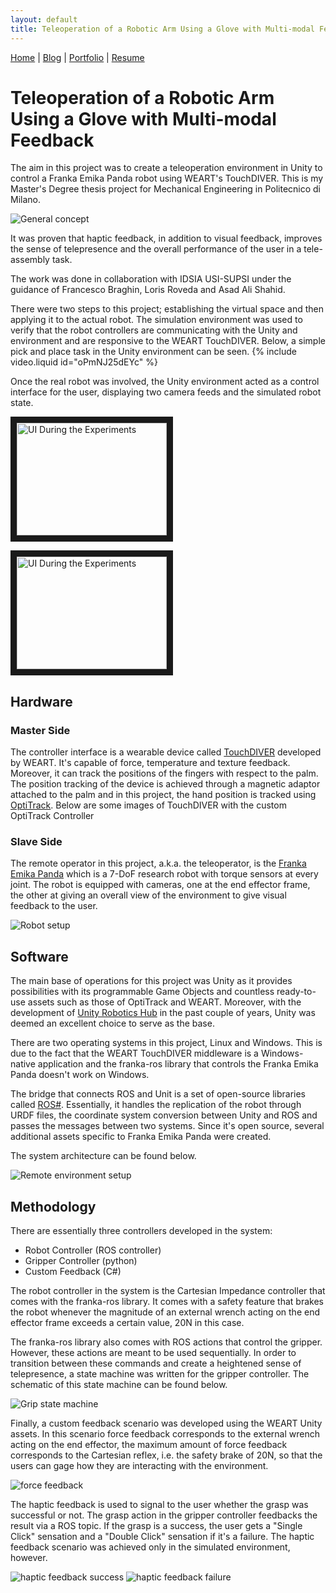 ```yaml
---
layout: default
title: Teleoperation of a Robotic Arm Using a Glove with Multi-modal Feedback
---
```


[Home](/) | [Blog](/blog) | [Portfolio](/portfolio) | [Resume](/resume)

# Teleoperation of a Robotic Arm Using a Glove with Multi-modal Feedback

The aim in this project was to create a teleoperation environment in Unity to control a Franka Emika Panda robot using WEART's TouchDIVER. This is my Master's Degree thesis project for Mechanical Engineering in Politecnico di Milano.

![General concept](https://i.imgur.com/Fv5AHpw.jpg)

It was proven that haptic feedback, in addition to visual feedback, improves the sense of telepresence and the overall performance of the user in a tele-assembly task.

The work was done in collaboration with IDSIA USI-SUPSI under the guidance of Francesco Braghin, Loris Roveda and Asad Ali Shahid.

There were two steps to this project; establishing the virtual space and then applying it to the actual robot.
The simulation environment was used to verify that the robot controllers are communicating with the Unity and environment and are responsive to the WEART TouchDIVER. Below, a simple pick and place task in the Unity environment can be seen.
{% include video.liquid id="oPmNJ25dEYc" %}

Once the real robot was involved, the Unity environment acted as a control interface for the user, displaying two camera feeds and the simulated robot state.

<a href="http://www.youtube.com/watch?feature=player_embedded&v=hsfufMpFk60
" target="_blank"><img src="http://img.youtube.com/vi/hsfufMpFk60/0.jpg" 
alt="UI During the Experiments" width="240" height="180" border="10" /></a>

<a href="http://www.youtube.com/watch?feature=player_embedded&v=GUH9oQvIqe0
" target="_blank"><img src="http://img.youtube.com/vi/GUH9oQvIqe0/0.jpg" 
alt="UI During the Experiments" width="240" height="180" border="10" /></a>

## Hardware

### Master Side

The controller interface is a wearable device called [TouchDIVER](https://www.weart.it) developed by WEART. It's capable of force, temperature and texture feedback. Moreover, it can track the positions of the fingers with respect to the palm. The position tracking of the device is achieved through a magnetic adaptor attached to the palm and in this project, the hand position is tracked using [OptiTrack](https://optitrack.com/). Below are some images of TouchDIVER with the custom OptiTrack Controller

<!-- {% include figure.liquid path="https://i.imgur.com/CJNWdsK.jpg" %}
{% include figure.liquid path="https://i.imgur.com/EeSfJCr.jpg" %}
{% include figure.liquid path="https://i.imgur.com/JcGE1Wc.jpg" %} -->

### Slave Side

The remote operator in this project, a.k.a. the teleoperator, is the [Franka Emika Panda](https://www.franka.de/) which is a 7-DoF research robot with torque sensors at every joint. The robot is equipped with cameras, one at the end effector frame, the other at giving an overall view of the environment to give visual feedback to the user.

![Robot setup](https://i.imgur.com/crkEctd.jpg "Robot setup")

## Software

The main base of operations for this project was Unity as it provides possibilities with its programmable Game Objects and countless ready-to-use assets such as those of OptiTrack and WEART. Moreover, with the development of [Unity Robotics Hub](https://github.com/Unity-Technologies/Unity-Robotics-Hub) in the past couple of years, Unity was deemed an excellent choice to serve as the base.

There are two operating systems in this project, Linux and Windows. This is due to the fact that the WEART TouchDIVER middleware is a Windows-native application and the franka-ros library that controls the Franka Emika Panda doesn't work on Windows.

The bridge that connects ROS and Unit is a set of open-source libraries called [ROS#](https://github.com/siemens/ros-sharp). Essentially, it handles the replication of the robot through URDF files, the coordinate system conversion between Unity and ROS and passes the messages between two systems. Since it's open source, several additional assets specific to Franka Emika Panda were created.

The system architecture can be found below.

![Remote environment setup](https://i.imgur.com/VA2q33f.png "Force Feedback scenario")

## Methodology

There are essentially three controllers developed in the system:

- Robot Controller (ROS controller)
- Gripper Controller (python)
- Custom Feedback (C#)

The robot controller in the system is the Cartesian Impedance controller that comes with the franka-ros library. It comes with a safety feature that brakes the robot whenever the magnitude of an external wrench acting on the end effector frame exceeds a certain value, 20N in this case.

The franka-ros library also comes with ROS actions that control the gripper. However, these actions are meant to be used sequentially. In order to transition between these commands and create a heightened sense of telepresence, a state machine was written for the gripper controller. The schematic of this state machine can be found below.

![Grip state machine](https://i.imgur.com/qnBrhsM.png "Force Feedback scenario")

Finally, a custom feedback scenario was developed using the WEART Unity assets. In this scenario force feedback corresponds to the external wrench acting on the end effector, the maximum amount of force feedback corresponds to the Cartesian reflex, i.e. the safety brake of 20N, so that the users can gage how they are interacting with the environment.

![force feedback](https://i.imgur.com/aAZUaEd.png "Force Feedback scenario")

The haptic feedback is used to signal to the user whether the grasp was successful or not. The grasp action in the gripper controller feedbacks the result via a ROS topic. If the grasp is a success, the user gets a "Single Click" sensation and a "Double Click" sensation if it's a failure. The haptic feedback scenario was achieved only in the simulated environment, however.

![haptic feedback success](https://i.imgur.com/yOP0TlJ.png "Haptic Feedback scenario 1")
![haptic feedback failure](https://i.imgur.com/Wc6z8k7.png "Haptic Feedback scenario 2")
